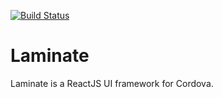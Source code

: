 [![Build Status](https://travis-ci.org/joestump/laminate.svg?branch=master)](https://travis-ci.org/joestump/laminate)

# Laminate

Laminate is a ReactJS UI framework for Cordova.
